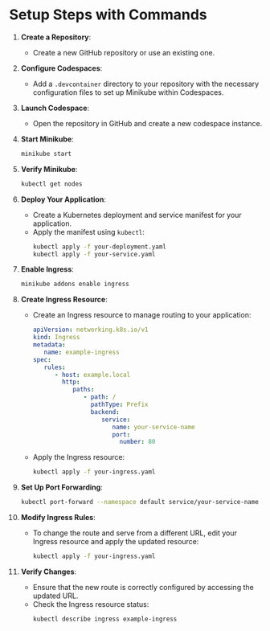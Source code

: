 # Setup Steps with Commands

1. **Create a Repository**:
    - Create a new GitHub repository or use an existing one.

2. **Configure Codespaces**:
    - Add a `.devcontainer` directory to your repository with the necessary configuration files to set up Minikube within Codespaces.

3. **Launch Codespace**:
    - Open the repository in GitHub and create a new codespace instance.

4. **Start Minikube**:
    ```sh
    minikube start
    ```

5. **Verify Minikube**:
    ```sh
    kubectl get nodes
    ```

6. **Deploy Your Application**:
    - Create a Kubernetes deployment and service manifest for your application.
    - Apply the manifest using `kubectl`:
      ```sh
      kubectl apply -f your-deployment.yaml
      kubectl apply -f your-service.yaml
      ```

7. **Enable Ingress**:
    ```sh
    minikube addons enable ingress
    ```

8. **Create Ingress Resource**:
    - Create an Ingress resource to manage routing to your application:
      ```yaml
      apiVersion: networking.k8s.io/v1
      kind: Ingress
      metadata:
         name: example-ingress
      spec:
         rules:
            - host: example.local
              http:
                 paths:
                    - path: /
                      pathType: Prefix
                      backend:
                         service:
                            name: your-service-name
                            port:
                              number: 80
      ```
    - Apply the Ingress resource:
      ```sh
      kubectl apply -f your-ingress.yaml
      ```

9. **Set Up Port Forwarding**:
    ```sh
    kubectl port-forward --namespace default service/your-service-name 8080:80
    ```

10. **Modify Ingress Rules**:
     - To change the route and serve from a different URL, edit your Ingress resource and apply the updated resource:
        ```sh
        kubectl apply -f your-ingress.yaml
        ```

11. **Verify Changes**:
     - Ensure that the new route is correctly configured by accessing the updated URL.
     - Check the Ingress resource status:
        ```sh
        kubectl describe ingress example-ingress
        ```